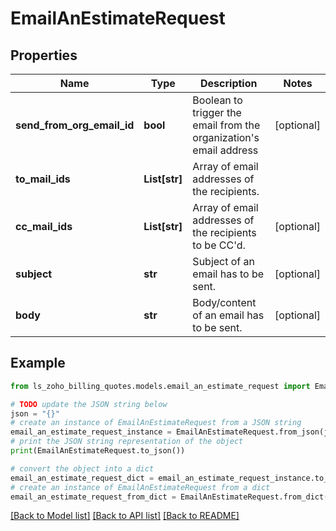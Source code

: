 # EmailAnEstimateRequest


## Properties

Name | Type | Description | Notes
------------ | ------------- | ------------- | -------------
**send_from_org_email_id** | **bool** | Boolean to trigger the email from the organization&#39;s email address | [optional] 
**to_mail_ids** | **List[str]** | Array of email addresses of the recipients. | 
**cc_mail_ids** | **List[str]** | Array of email addresses of the recipients to be CC&#39;d. | [optional] 
**subject** | **str** | Subject of an email has to be sent. | [optional] 
**body** | **str** | Body/content of an email has to be sent. | [optional] 

## Example

```python
from ls_zoho_billing_quotes.models.email_an_estimate_request import EmailAnEstimateRequest

# TODO update the JSON string below
json = "{}"
# create an instance of EmailAnEstimateRequest from a JSON string
email_an_estimate_request_instance = EmailAnEstimateRequest.from_json(json)
# print the JSON string representation of the object
print(EmailAnEstimateRequest.to_json())

# convert the object into a dict
email_an_estimate_request_dict = email_an_estimate_request_instance.to_dict()
# create an instance of EmailAnEstimateRequest from a dict
email_an_estimate_request_from_dict = EmailAnEstimateRequest.from_dict(email_an_estimate_request_dict)
```
[[Back to Model list]](../README.md#documentation-for-models) [[Back to API list]](../README.md#documentation-for-api-endpoints) [[Back to README]](../README.md)


